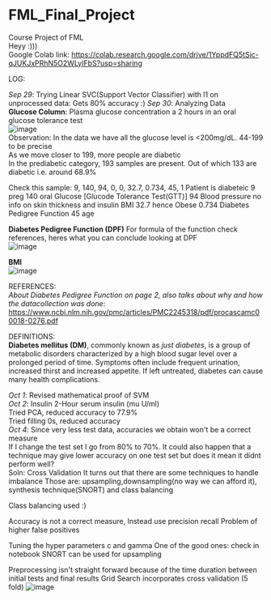 # FML_Final_Project
Course Project of FML  
Heyy :)))  
Google Colab link: https://colab.research.google.com/drive/1YppdFQ5tSic-qJUKJxPRhN5O2WLyIFbS?usp=sharing  
  
LOG:

*Sep 29*: Trying Linear SVC(Support Vector Classifier) with l1 on unprocessed data: Gets 80% accuracy :)
*Sep 30*: Analyzing Data  
**Glucose Column**: Plasma glucose concentration a 2 hours in an oral glucose tolerance test  
![image](https://user-images.githubusercontent.com/88259695/135402142-d537f6c7-5567-4cff-b139-7b9553f2929c.png)   
Observation: In the data we have all the glucose level is <200mg/dL. 44-199 to be precise  
As we move closer to 199, more people are diabetic  
In the prediabetic category, 193 samples are present. Out of which 133 are diabetic i.e. around 68.9%  

Check this sample: 9,	140,	94,	0,	0,	32.7,	0.734,	45,	1
Patient is diabeteic
9 preg
140 oral Glucose [Glucode Tolerance Test(GTT)]
94 Blood pressure
no info on skin thickness and insulin
BMI 32.7 hence Obese
0.734 Diabetes Pedigree Function
45 age

**Diabetes Pedigree Function  (DPF)**
For formula of the function check references, heres what you can conclude looking at DPF  
![image](https://user-images.githubusercontent.com/88259695/135406674-f6406b53-f40d-4a47-80ba-aae90650066c.png)
  
  
**BMI**  
![image](https://user-images.githubusercontent.com/88259695/135403626-09b78e96-fcc2-44ac-9fab-4fae502d3bd4.png)

REFERENCES:  
*About Diabetes Pedigree Function on page 2, also talks about why and how the datacollection was done*: https://www.ncbi.nlm.nih.gov/pmc/articles/PMC2245318/pdf/procascamc00018-0276.pdf

DEFINITIONS:  
**Diabetes mellitus (DM)**, commonly known as _just diabetes_, is a group of metabolic disorders characterized by a high blood sugar level over a prolonged period of time. Symptoms often include frequent urination, increased thirst and increased appetite. If left untreated, diabetes can cause many health complications.


*Oct 1*: Revised mathematical proof of SVM  
*Oct 2*: Insulin 2-Hour serum insulin (mu U/ml)  
Tried PCA, reduced accuracy to 77.9%  
Tried filling 0s, reduced accuracy    
*Oct 4*: Since very less test data, accuracies we obtain won't be a correct measure  
If I change the test set I go from 80% to 70%. It could also happen that a technique may give lower accuracy on one test set but does it mean it didnt perform well?   
Soln: Cross Validation
It turns out that there are some techniques to handle imbalance
Those are: upsampling,downsampling(no way we can afford it), synthesis technique(SNORT) and class balancing

Class balancing used :)

Accuracy is not a correct measure, Instead use precision recall
Problem of higher false positives

Tuning the hyper parameters c and gamma
One of the good ones: check in notebook
SNORT can be used for upsampling

Preprocessing isn't straight forward because of the time duration between initial tests and final results
Grid Search incorporates cross validation (5 fold)
![image](https://user-images.githubusercontent.com/88259695/136698194-021a97d4-7ccd-4761-85b5-2cba041be00d.png)
